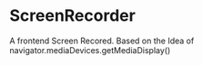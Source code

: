 # ScreenRecorder

A frontend Screen Recored. Based on the Idea of navigator.mediaDevices.getMediaDisplay()
